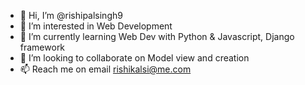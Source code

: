 - 👋 Hi, I’m @rishipalsingh9
- 👀 I’m interested in Web Development
- 🌱 I’m currently learning Web Dev with Python & Javascript, Django framework
- 💞️ I’m looking to collaborate on Model view and creation
- 📫 Reach me on email rishikalsi@me.com

<!---
rishipalsingh9/rishipalsingh9 is a ✨ special ✨ repository because its `README.md` (this file) appears on your GitHub profile.
You can click the Preview link to take a look at your changes.
--->
